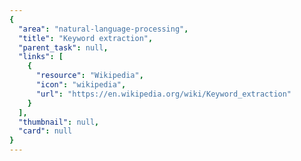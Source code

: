 ```yaml
---
{
  "area": "natural-language-processing",
  "title": "Keyword extraction",
  "parent_task": null,
  "links": [
    {
      "resource": "Wikipedia",
      "icon": "wikipedia",
      "url": "https://en.wikipedia.org/wiki/Keyword_extraction"
    }
  ],
  "thumbnail": null,
  "card": null
}
---
```


